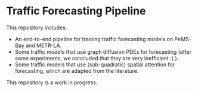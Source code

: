 # Traffic Forecasting Pipeline

This repository includes:
* An end-to-end pipeline for training traffic forecasting models on PeMS-Bay and METR-LA.
* Some traffic models that use graph diffusion PDEs for forecasting (after some experiments, we concluded that they are very inefficient :( ).
* Some traffic models that use (sub-quadratic) spatial attention for forecasting, which are adapted from the literature.

This repository is a work in progress.
